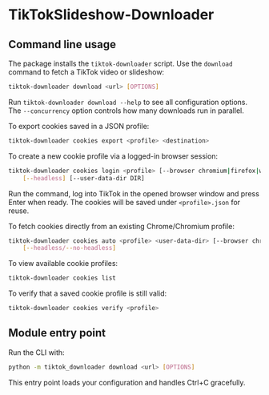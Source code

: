 # TikTokSlideshow-Downloader

## Command line usage

The package installs the ``tiktok-downloader`` script. Use the ``download``
command to fetch a TikTok video or slideshow:

```bash
tiktok-downloader download <url> [OPTIONS]
```

Run ``tiktok-downloader download --help`` to see all configuration options.
The ``--concurrency`` option controls how many downloads run in parallel.

To export cookies saved in a JSON profile:

```bash
tiktok-downloader cookies export <profile> <destination>
```

To create a new cookie profile via a logged-in browser session:

```bash
tiktok-downloader cookies login <profile> [--browser chromium|firefox|webkit] \
    [--headless] [--user-data-dir DIR]
```

Run the command, log into TikTok in the opened browser window and press Enter
when ready. The cookies will be saved under ``<profile>.json`` for reuse.

To fetch cookies directly from an existing Chrome/Chromium profile:

```bash
tiktok-downloader cookies auto <profile> <user-data-dir> [--browser chromium|firefox|webkit] \
    [--headless/--no-headless]
```

To view available cookie profiles:

```bash
tiktok-downloader cookies list
```

To verify that a saved cookie profile is still valid:

```bash
tiktok-downloader cookies verify <profile>
```

## Module entry point

Run the CLI with:

```bash
python -m tiktok_downloader download <url> [OPTIONS]
```

This entry point loads your configuration and handles Ctrl+C gracefully.
